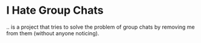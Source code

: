# I Hate Group Chats 

.. is a project that tries to solve the problem of group chats by removing me from them (without anyone noticing).
